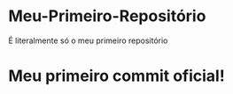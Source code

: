 # Meu-Primeiro-Repositório
É literalmente só o meu primeiro repositório
# Meu primeiro commit oficial!